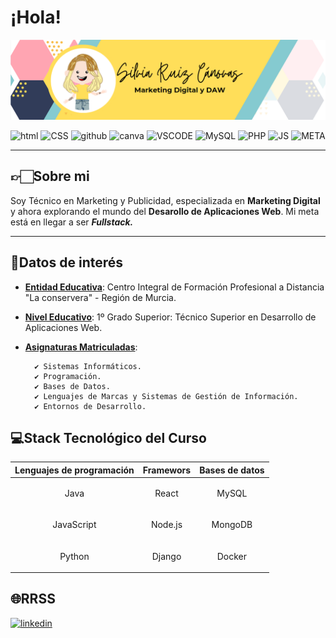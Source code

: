 

# **¡Hola!**

![bannerperfil](https://raw.githubusercontent.com/sruizcanovas/sruizcanovas/3f72afe473e7bb701fd74099aadd5c566f934351/banner_github_silvia.png)

![html](https://camo.githubusercontent.com/d4d9d935f85b68223a3514c6a889ea3ed6a77afb5f560c05baa1a1b168077830/68747470733a2f2f696d672e736869656c64732e696f2f62616467652f68746d6c352d2532334533344632362e7376673f7374796c653d666f722d7468652d6261646765266c6f676f3d68746d6c35266c6f676f436f6c6f723d7768697465)   ![CSS](https://camo.githubusercontent.com/930c71eac967cc5cec61c0aa08ba3719f9cb68e28cdffa63b28b0a31be1663b4/68747470733a2f2f696d672e736869656c64732e696f2f62616467652f637373332d2532333135373242362e7376673f7374796c653d666f722d7468652d6261646765266c6f676f3d63737333266c6f676f436f6c6f723d7768697465) ![github](https://camo.githubusercontent.com/7e282220b8ec0dd29cf99be1c0f5e82d74a42bc84ed834ee6afd86b4bad3bfee/68747470733a2f2f696d672e736869656c64732e696f2f62616467652f6769746875622d2532333132313031312e7376673f7374796c653d666f722d7468652d6261646765266c6f676f3d676974687562266c6f676f436f6c6f723d7768697465) ![canva](https://camo.githubusercontent.com/df50da671ce60e6e460ea9629c10e51a40e6ea36b59a5d0bad80df18bceac14f/68747470733a2f2f696d672e736869656c64732e696f2f62616467652f43616e76612d2532333030433443432e7376673f7374796c653d666f722d7468652d6261646765266c6f676f3d43616e7661266c6f676f436f6c6f723d7768697465) ![VSCODE](https://camo.githubusercontent.com/3b0acf8c281dd7cf74cf4b9d601c2b6f8b91775cc4bd3a9c68c3eeffc3a73558/68747470733a2f2f696d672e736869656c64732e696f2f62616467652f5653436f64652d3030373844343f7374796c653d666f722d7468652d6261646765266c6f676f3d76697375616c25323073747564696f253230636f6465266c6f676f436f6c6f723d7768697465) ![MySQL](https://camo.githubusercontent.com/38ce4d8be94d27406f2989b56efec7cdc5e2c2d6509600746fede440245c5afa/68747470733a2f2f696d672e736869656c64732e696f2f62616467652f6d7973716c2d3434373941312e7376673f7374796c653d666f722d7468652d6261646765266c6f676f3d6d7973716c266c6f676f436f6c6f723d7768697465) ![PHP](https://camo.githubusercontent.com/a7fff07e5cafec1541292e8ded465ab230075fc069fe23317dbb317b3bbaf65d/68747470733a2f2f696d672e736869656c64732e696f2f62616467652f7068702d2532333737374242342e7376673f7374796c653d666f722d7468652d6261646765266c6f676f3d706870266c6f676f436f6c6f723d7768697465) ![JS](https://camo.githubusercontent.com/29d02b3669d6450d67e043cf5909e740dcb94c1e2306d88ac48b15b4ec55dc65/68747470733a2f2f696d672e736869656c64732e696f2f62616467652f6a6176617363726970742d2532333332333333302e7376673f7374796c653d666f722d7468652d6261646765266c6f676f3d6a617661736372697074266c6f676f436f6c6f723d253233463744463145) ![META](https://camo.githubusercontent.com/5eac2fa5659566de89bd0f0857638f1054121f5936a7092d6e9ad4a1ca1e49f5/68747470733a2f2f696d672e736869656c64732e696f2f62616467652f4d6574612d2532333034363744462e7376673f7374796c653d666f722d7468652d6261646765266c6f676f3d4d657461266c6f676f436f6c6f723d7768697465)

----

## 👉🏻Sobre mi 

Soy Técnico en Marketing y Publicidad, especializada en **Marketing Digital** y ahora explorando el mundo del **Desarollo de Aplicaciones Web**. 
Mi meta está en llegar a ser ***Fullstack.***
 
 ----
 
## 📎Datos de interés

- <ins>**Entidad Educativa**</ins>: Centro Integral de Formación Profesional a Distancia "La conservera" - Región de Murcia.
- <ins>**Nivel Educativo**</ins>: 1º Grado Superior: Técnico Superior en Desarrollo de Aplicaciones Web.
- <ins>**Asignaturas Matriculadas**</ins>: 

        ✔ Sistemas Informáticos.
        ✔ Programación.
        ✔ Bases de Datos.
        ✔ Lenguajes de Marcas y Sistemas de Gestión de Información.
        ✔ Entornos de Desarrollo.

## 💻Stack Tecnológico del Curso

| Lenguajes de programación                |Framewors  | Bases de datos |
| --------------------------               |:---------:|:-------------: |
|<p style="text-align: center;">Java       |React      |MySQL           |
|<p style="text-align: center;">JavaScript |Node.js    |MongoDB         |
|<p style="text-align: center;">Python     |Django     |Docker          |


## 🌐RRSS

<a href="https://www.linkedin.com/in/silvia-ruiz-c%C3%A1novas-0b85b810a/">![linkedin](https://camo.githubusercontent.com/bbd5a3be2124528ab2064d49356ed845b5f9a05fc79c603e25c76c6601e28b67/68747470733a2f2f696d672e736869656c64732e696f2f62616467652f4c696e6b6564496e2d2532333030373742352e7376673f6c6f676f3d6c696e6b6564696e266c6f676f436f6c6f723d7768697465)</a>


